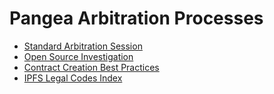 # Pangea Arbitration Processes

* [Standard Arbitration Session](https://github.com/Bit-Nation/Pangea-Arbitration-Processes/blob/master/Session.md)
* [Open Source Investigation](https://github.com/Bit-Nation/Pangea-Arbitration-Processes/blob/master/Investigation.md)
* [Contract Creation Best Practices](https://github.com/Bit-Nation/Pangea-Arbitration-Processes/blob/master/best-practices.md)
* [IPFS Legal Codes Index](https://github.com/Bit-Nation/Pangea-Arbitration-Processes/blob/master/IPFS-Legal-Codes-Index.md)
